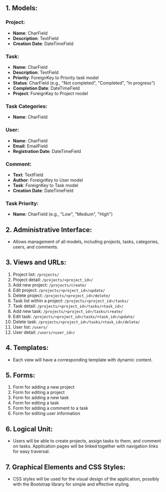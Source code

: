 ## 1. Models:

### Project:
- **Name**: CharField
- **Description**: TextField
- **Creation Date**: DateTimeField

### Task:
- **Name**: CharField
- **Description**: TextField
- **Priority**: ForeignKey to Priority task model
- **Status**: CharField (e.g., "Not completed", "Completed", "In progress")
- **Completion Date**: DateTimeField
- **Project**: ForeignKey to Project model

### Task Categories:
- **Name**: CharField

### User:
- **Name**: CharField
- **Email**: EmailField
- **Registration Date**: DateTimeField

### Comment:
- **Text**: TextField
- **Author**: ForeignKey to User model
- **Task**: ForeignKey to Task model
- **Creation Date**: DateTimeField

### Task Priority:
- **Name**: CharField (e.g., "Low", "Medium", "High")

## 2. Administrative Interface:

- Allows management of all models, including projects, tasks, categories, users, and comments.

## 3. Views and URLs:

1. Project list: `/projects/`
2. Project detail: `/projects/<project_id>/`
3. Add new project: `/projects/create/`
4. Edit project: `/projects/<project_id>/update/`
5. Delete project: `/projects/<project_id>/delete/`
6. Task list within a project: `/projects/<project_id>/tasks/`
7. Task detail: `/projects/<project_id>/tasks/<task_id>/`
8. Add new task: `/projects/<project_id>/tasks/create/`
9. Edit task: `/projects/<project_id>/tasks/<task_id>/update/`
10. Delete task: `/projects/<project_id>/tasks/<task_id>/delete/`
11. User list: `/users/`
12. User detail: `/users/<user_id>/`

## 4. Templates:

- Each view will have a corresponding template with dynamic content.

## 5. Forms:

1. Form for adding a new project
2. Form for editing a project
3. Form for adding a new task
4. Form for editing a task
5. Form for adding a comment to a task
6. Form for editing user information

## 6. Logical Unit:

- Users will be able to create projects, assign tasks to them, and comment on tasks. Application pages will be linked together with navigation links for easy traversal.

## 7. Graphical Elements and CSS Styles:

- CSS styles will be used for the visual design of the application, possibly with the Bootstrap library for simple and effective styling.
